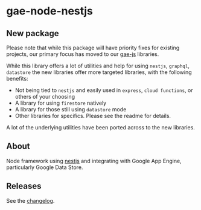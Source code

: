 # gae-node-nestjs
## New package
Please note that while this package will have priority fixes for existing projects, our primary focus has moved to
our [gae-js](https://github.com/mondo-mob/gae-js) libraries.

While this library offers a lot of utilities and help for using `nestjs`, `graphql`, `datastore` the new libraries offer 
more targeted libraries, with the following benefits:

 - Not being tied to `nestjs` and easily used in `express`, `cloud functions`, or others of your choosing
 - A library for using `firestore` natively
 - A library for those still using `datastore` mode
 - Other libraries for specifics. Please see the readme for details.

A lot of the underlying utilities have been ported across to the new libraries.

## About
Node framework using [nestjs](https://nestjs.com/) and integrating with Google App Engine, particularly Google Data Store.


## Releases

See the [changelog](./CHANGELOG.md).
